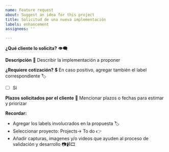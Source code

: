 ```yaml
---
name: Feature request
about: Suggest an idea for this project
title: Solicitud de una nueva implementación
labels: enhancement
assignees: ''

---
```


**¿Qué cliente lo solicita?** 👁‍🗨



**Descripción** 💬
Describir la implementación a proponer




**¿Requiere cotización?** 💲
En caso positivo, agregar también el label correspondiente 🏷

- [ ] Sí

**Plazos solicitados por el cliente** 📅
Mencionar plazos o fechas para estimar y priorizar



**Recordar:**
- Agregar los labels involucrados en la propuesta 🏷
- Seleccionar proyecto: Projects-> To do 👉
- Añadir capturas, imagenes y/o videos que ayuden al proceso de validación y desarrollo 📷📹🎞
